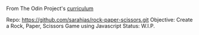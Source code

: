 From The Odin Project's [curriculum](http://www.theodinproject.com/courses/web-development-101/lessons/html-css)

Repo: https://github.com/sarahjas/rock-paper-scissors.git
Objective: Create a Rock, Paper, Scissors Game using Javascript
Status: W.I.P. 

